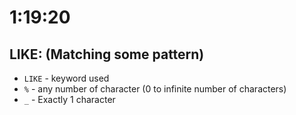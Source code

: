 # 1:19:20



## LIKE: (Matching some pattern)
- `LIKE` - keyword used
- `%` - any number of character (0 to infinite number of characters)
- `_` - Exactly 1 character


